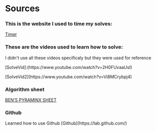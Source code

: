 # Sources

### This is the website I used to time my solves:
[Timer](https://ruwix.com/online-rubiks-stopwatch-timer/)

### These are the videos used to learn how to solve:
<p>
 I didn't use all these videos specificaly but they were used for reference
 </p>
[SolveVid]:(https://www.youtube.com/watch?v=2H0FUvaaUsI)
<p>
[SolveVid2](https://www.youtube.com/watch?v=Vi8MCrybpj4)
</p>

### Algorithm sheet
[BEN’S PYRAMINX SHEET](https://solve-that-cube.weebly.com/uploads/8/6/6/0/86607378/bens_pyraminx_sheet.pdf)

### Github
<p>Learned how to use Github
[Github](https://lab.github.com/)
